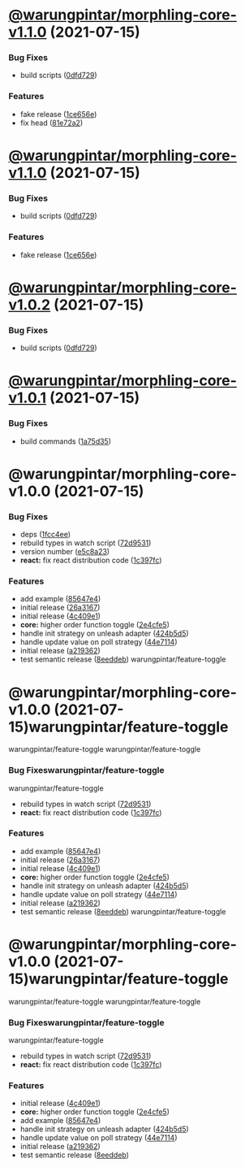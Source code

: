 # [@warungpintar/morphling-core-v1.1.0](https://gitlab.warungpintar.co/warungpintar/feature-toggle/compare/@warungpintar/morphling-core-v1.0.1...@warungpintar/morphling-core-v1.1.0) (2021-07-15)


### Bug Fixes

* build scripts ([0dfd729](https://gitlab.warungpintar.co/warungpintar/feature-toggle/commit/0dfd72975f13049f22d1acc07fe1737de36d7a6c))


### Features

* fake release ([1ce656e](https://gitlab.warungpintar.co/warungpintar/feature-toggle/commit/1ce656e0c4bd8d4a688b79f04e717089a0be5ac4))
* fix head ([81e72a2](https://gitlab.warungpintar.co/warungpintar/feature-toggle/commit/81e72a22d71736a7da4d3e70c8b862f816f4aadb))

# [@warungpintar/morphling-core-v1.1.0](https://gitlab.warungpintar.co/warungpintar/feature-toggle/compare/@warungpintar/morphling-core-v1.0.1...@warungpintar/morphling-core-v1.1.0) (2021-07-15)

### Bug Fixes

- build scripts ([0dfd729](https://gitlab.warungpintar.co/warungpintar/feature-toggle/commit/0dfd72975f13049f22d1acc07fe1737de36d7a6c))

### Features

- fake release ([1ce656e](https://gitlab.warungpintar.co/warungpintar/feature-toggle/commit/1ce656e0c4bd8d4a688b79f04e717089a0be5ac4))

# [@warungpintar/morphling-core-v1.0.2](https://gitlab.warungpintar.co/warungpintar/feature-toggle/compare/@warungpintar/morphling-core-v1.0.1...@warungpintar/morphling-core-v1.0.2) (2021-07-15)

### Bug Fixes

- build scripts ([0dfd729](https://gitlab.warungpintar.co/warungpintar/feature-toggle/commit/0dfd72975f13049f22d1acc07fe1737de36d7a6c))

# [@warungpintar/morphling-core-v1.0.1](https://gitlab.warungpintar.co/warungpintar/feature-toggle/compare/@warungpintar/morphling-core-v1.0.0...@warungpintar/morphling-core-v1.0.1) (2021-07-15)

### Bug Fixes

- build commands ([1a75d35](https://gitlab.warungpintar.co/warungpintar/feature-toggle/commit/1a75d35df93e78f1e7188407773144b7de3072ac))

# @warungpintar/morphling-core-v1.0.0 (2021-07-15)

### Bug Fixes

- deps ([1fcc4ee](https://gitlab.warungpintar.co/warungpintar/feature-toggle/commit/1fcc4ee48c2e2d39b7408bd0977876155822a3dc))
- rebuild types in watch script ([72d9531](https://gitlab.warungpintar.co/warungpintar/feature-toggle/commit/72d953109c0a3d0bd281ff385eb2f0fdbf753d6e))
- version number ([e5c8a23](https://gitlab.warungpintar.co/warungpintar/feature-toggle/commit/e5c8a2360b66e4a8f4565453aac0b58b32545d8a))
- **react:** fix react distribution code ([1c397fc](https://gitlab.warungpintar.co/warungpintar/feature-toggle/commit/1c397fc95d13d0f93119fee8beb18ab40999859c))

### Features

- add example ([85647e4](https://gitlab.warungpintar.co/warungpintar/feature-toggle/commit/85647e465b23a54386bb8a8956a2c246d1985a69))
- initial release ([26a3167](https://gitlab.warungpintar.co/warungpintar/feature-toggle/commit/26a31674daa03678a4c7e72b2ceed50aa1cc0d85))
- initial release ([4c409e1](https://gitlab.warungpintar.co/warungpintar/fwarungpintar/feature-togglec409e137b3e12e62e495ce31e8f9abb99175699))
- **core:** higher order function toggle ([2e4cfe5](https://gitlab.warungpintar.co/warungpintar/feature-toggleoggle/commit/2e4cfe526b0ec1cb73bfb4fa18084115264b69b8))
- handle init strategy on unleash adapter ([424b5d5](https://gitlab.warungpintar.co/warungpintar/feature-toggle/commit/424b5d51f567ba79ae3931be8c3ccf93f06beb33))
- handle update value on poll strategy ([44e7114](https://gitlab.warungpintar.co/warungpintar/feature-toggle/commit/44e711417d8bb9e61d3f2a7a7146fea89644add5))
- initial release ([a219362](https://gitlab.warungpintar.co/warungpintar/feature-toggle/commit/a219362135f41d0851f063734d3b72bc7570900e))
- test semantic release ([8eeddeb](https://gitlab.warungpintar.co/warungpintar/feature-toggle/commit/8eeddeb6861188e9164e3eded67e75ab730cabfd))
  warungpintar/feature-toggle

# @warungpintar/morphling-core-v1.0.0 (2021-07-15)warungpintar/feature-toggle

warungpintar/feature-toggle
warungpintar/feature-toggle

### Bug Fixeswarungpintar/feature-toggle

warungpintar/feature-toggle

- rebuild types in watch script ([72d9531](https://gitlab.wawarungpintar/feature-togglefeature-toggle/commit/72d953109c0a3d0bd281ff385eb2f0fdbf753d6e))
- **react:** fix react distribution code ([1c397fc](https://gitlabwarungpintar/feature-togglech/feature-toggle/commit/1c397fc95d13d0f93119fee8beb18ab40999859c))

### Features

- add example ([85647e4](https://gitlab.warungpintar.co/wartech/feature-toggle/commit/85647e465b23a54386bb8a8956a2c246d1985a69))
- initial release ([26a3167](https://gitlab.warungpintar.co/wartech/feature-toggle/commit/26a31674daa03678a4c7e72b2ceed50aa1cc0d85))
- initial release ([4c409e1](https://gitlab.warungpintar.co/wartech/featurwarungpintar/feature-toggle137b3e12e62e495ce31e8f9abb99175699))
- **core:** higher order function toggle ([2e4cfe5](https://gitlab.warungpintar.co/warungpintar/feature-toggle/commit/2e4cfe526b0ec1cb73bfb4fa18084115264b69b8))
- handle init strategy on unleash adapter ([424b5d5](https://gitlab.warungpintar.co/wartech/feature-toggle/commit/424b5d51f567ba79ae3931be8c3ccf93f06beb33))
- handle update value on poll strategy ([44e7114](https://gitlab.warungpintar.co/wartech/feature-toggle/commit/44e711417d8bb9e61d3f2a7a7146fea89644add5))
- initial release ([a219362](https://gitlab.warungpintar.co/wartech/feature-toggle/commit/a219362135f41d0851f063734d3b72bc7570900e))
- test semantic release ([8eeddeb](https://gitlab.warungpintar.co/wartech/feature-toggle/commit/8eeddeb6861188e9164e3eded67e75ab730cabfd))
  warungpintar/feature-toggle

# @warungpintar/morphling-core-v1.0.0 (2021-07-15)warungpintar/feature-toggle

warungpintar/feature-toggle
warungpintar/feature-toggle

### Bug Fixeswarungpintar/feature-toggle

warungpintar/feature-toggle

- rebuild types in watch script ([72d9531](https://gitlab.warungpiwarungpintar/feature-togglee-toggle/commit/72d953109c0a3d0bd281ff385eb2f0fdbf753d6e))
- **react:** fix react distribution code ([1c397fc](https://gitlab.warungpintar.co/wartech/feature-toggle/commit/1c397fc95d13d0f93119fee8beb18ab40999859c))

### Features

- initial release ([4c409e1](https://gitlab.warungpintar.co/wartech/feature-toggle/commit/4c409e137b3e12e62e495ce31e8f9abb99175699))
- **core:** higher order function toggle ([2e4cfe5](https://gitlab.warungpintar.co/wartech/feature-toggle/commit/2e4cfe526b0ec1cb73bfb4fa18084115264b69b8))
- add example ([85647e4](https://gitlab.warungpintar.co/wartech/feature-toggle/commit/85647e465b23a54386bb8a8956a2c246d1985a69))
- handle init strategy on unleash adapter ([424b5d5](https://gitlab.warungpintar.co/wartech/feature-toggle/commit/424b5d51f567ba79ae3931be8c3ccf93f06beb33))
- handle update value on poll strategy ([44e7114](https://gitlab.warungpintar.co/wartech/feature-toggle/commit/44e711417d8bb9e61d3f2a7a7146fea89644add5))
- initial release ([a219362](https://gitlab.warungpintar.co/wartech/feature-toggle/commit/a219362135f41d0851f063734d3b72bc7570900e))
- test semantic release ([8eeddeb](https://gitlab.warungpintar.co/wartech/feature-toggle/commit/8eeddeb6861188e9164e3eded67e75ab730cabfd))
